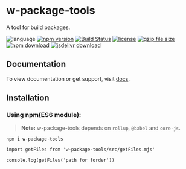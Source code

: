 # w-package-tools
A tool for build packages.

![language](https://img.shields.io/badge/language-JavaScript-orange.svg) 
[![npm version](http://img.shields.io/npm/v/w-package-tools.svg?style=flat)](https://npmjs.org/package/w-package-tools) 
[![Build Status](https://travis-ci.org/yuda-lyu/w-package-tools.svg?branch=master)](https://travis-ci.org/yuda-lyu/w-package-tools) 
[![license](https://img.shields.io/npm/l/w-package-tools.svg?style=flat)](https://npmjs.org/package/w-package-tools) 
[![gzip file size](http://img.badgesize.io/yuda-lyu/w-package-tools/master/dist/w-package-tools.umd.js.svg?compression=gzip)](https://github.com/yuda-lyu/w-package-tools)
[![npm download](https://img.shields.io/npm/dt/w-package-tools.svg)](https://npmjs.org/package/w-package-tools) 
[![jsdelivr download](https://img.shields.io/jsdelivr/npm/hm/w-package-tools.svg)](https://www.jsdelivr.com/package/npm/w-package-tools)

## Documentation
To view documentation or get support, visit [docs](https://yuda-lyu.github.io/w-package-tools/global.html#addVersion).

## Installation
### Using npm(ES6 module):
> **Note:** w-package-tools depends on `rollup`, `@babel` and `core-js`.

```alias
npm i w-package-tools

import getFiles from 'w-package-tools/src/getFiles.mjs'

console.log(getFiles('path for forder'))
```